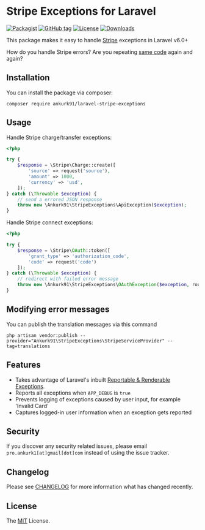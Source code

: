 # Stripe Exceptions for Laravel

[![Packagist](https://badgen.net/packagist/v/ankurk91/laravel-stripe-exceptions)](https://packagist.org/packages/ankurk91/laravel-stripe-exceptions)
[![GitHub tag](https://badgen.net/github/tag/ankurk91/laravel-stripe-exceptions)](https://github.com/ankurk91/laravel-stripe-exceptions/releases)
[![License](https://badgen.net/packagist/license/ankurk91/laravel-stripe-exceptions)](https://packagist.org/packages/ankurk91/laravel-stripe-exceptions)
[![Downloads](https://img.shields.io/packagist/dt/ankurk91/laravel-stripe-exceptions)](https://packagist.org/packages/ankurk91/laravel-stripe-exceptions/stats)

This package makes it easy to handle [Stripe](https://github.com/stripe/stripe-php) exceptions in Laravel v6.0+

How do you handle Stripe errors? Are you repeating [same code](https://stripe.com/docs/api/errors/handling?lang=php) again and again?

## Installation
You can install the package via composer:
```
composer require ankurk91/laravel-stripe-exceptions
```

## Usage
Handle Stripe charge/transfer exceptions:
```php
<?php

try {
    $response = \Stripe\Charge::create([
        'source' => request('source'),
        'amount' => 1000,
        'currency' => 'usd',
    ]);
} catch (\Throwable $exception) {
    // send a errored JSON response
    throw new \Ankurk91\StripeExceptions\ApiException($exception);
}
```

Handle Stripe connect exceptions:
```php
<?php

try {
    $response = \Stripe\OAuth::token([
        'grant_type' => 'authorization_code',
        'code' => request('code')
    ]);
} catch (\Throwable $exception) {
    // redirect with failed error message
    throw new \Ankurk91\StripeExceptions\OAuthException($exception, route('stripe.failed'));
}
```

## Modifying error messages
You can publish the translation messages via this command
```
php artisan vendor:publish --provider="Ankurk91\StripeExceptions\StripeServiceProvider" --tag=translations
```

## Features
* Takes advantage of Laravel's inbuilt [Reportable & Renderable Exceptions](https://laravel.com/docs/6.0/errors#renderable-exceptions).
* Reports all exceptions when `APP_DEBUG` is `true`
* Prevents logging of exceptions caused by user input, for example 'Invalid Card'
* Captures logged-in user information when an exception gets reported

## Security
If you discover any security related issues, please email `pro.ankurk1[at]gmail[dot]com` instead of using the issue tracker.

## Changelog
Please see [CHANGELOG](CHANGELOG.md) for more information what has changed recently.

## License
The [MIT](https://opensource.org/licenses/MIT) License.
